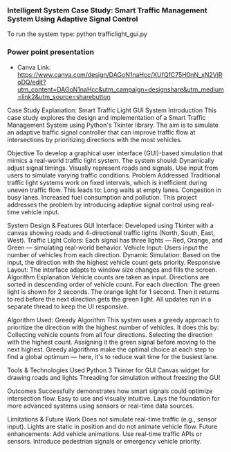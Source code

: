 ### Intelligent System Case Study: Smart Traffic Management System Using Adaptive Signal Control

To run the system type:
python trafficlight_gui.py

### Power point presentation 
- Canva Link: https://www.canva.com/design/DAGoN1naHcc/XUfQfC75H0nN_xN2VjRoDQ/edit?utm_content=DAGoN1naHcc&utm_campaign=designshare&utm_medium=link2&utm_source=sharebutton

Case Study Explanation: Smart Traffic Light GUI System
Introduction
This case study explores the design and implementation of a Smart Traffic Management System using Python's Tkinter library. The aim is to simulate an adaptive traffic signal controller that can improve traffic flow at intersections by prioritizing directions with the most vehicles.

Objective
To develop a graphical user interface (GUI)-based simulation that mimics a real-world traffic light system. The system should:
Dynamically adjust signal timings.
Visually represent roads and signals.
Use input from users to simulate varying traffic conditions.
Problem Addressed
Traditional traffic light systems work on fixed intervals, which is inefficient during uneven traffic flow. This leads to:
Long waits at empty lanes.
Congestion in busy lanes.
Increased fuel consumption and pollution.
This project addresses the problem by introducing adaptive signal control using real-time vehicle input.

System Design & Features
GUI Interface: Developed using Tkinter with a canvas showing roads and 4-directional traffic lights (North, South, East, West).
Traffic Light Colors: Each signal has three lights — Red, Orange, and Green — simulating real-world behavior.
Vehicle Input: Users input the number of vehicles from each direction.
Dynamic Simulation: Based on the input, the direction with the highest vehicle count gets priority.
Responsive Layout: The interface adapts to window size changes and fills the screen.
Algorithm Explanation
Vehicle counts are taken as input.
Directions are sorted in descending order of vehicle count.
For each direction:
The green light is shown for 2 seconds.
The orange light for 1 second.
Then it returns to red before the next direction gets the green light.
All updates run in a separate thread to keep the UI responsive.

Algorithm Used: Greedy Algorithm
This system uses a greedy approach to prioritize the direction with the highest number of vehicles. It does this by:
Collecting vehicle counts from all four directions.
Selecting the direction with the highest count.
Assigning it the green signal before moving to the next highest.
Greedy algorithms make the optimal choice at each step to find a global optimum — here, it's to reduce wait time for the busiest lane.

Tools & Technologies Used
Python 3
Tkinter for GUI
Canvas widget for drawing roads and lights
Threading for simulation without freezing the GUI

Outcomes
Successfully demonstrates how smart signals could optimize intersection flow.
Easy to use and visually intuitive.
Lays the foundation for more advanced systems using sensors or real-time data sources.

Limitations & Future Work
Does not simulate real-time traffic (e.g., sensor input).
Lights are static in position and do not animate vehicle flow.
Future enhancements:
Add vehicle animations.
Use real-time traffic APIs or sensors.
Introduce pedestrian signals or emergency vehicle priority.
